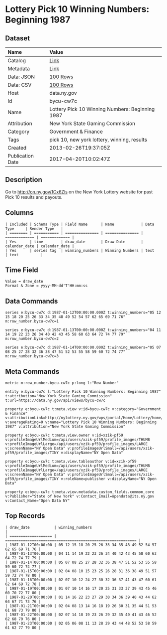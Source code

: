 # Lottery Pick 10 Winning Numbers: Beginning 1987

## Dataset

| Name | Value |
| :--- | :---- |
| Catalog | [Link](https://catalog.data.gov/dataset/lottery-pick-10-winning-numbers-beginning-1987) |
| Metadata | [Link](https://data.ny.gov/api/views/bycu-cw7c) |
| Data: JSON | [100 Rows](https://data.ny.gov/api/views/bycu-cw7c/rows.json?max_rows=100) |
| Data: CSV | [100 Rows](https://data.ny.gov/api/views/bycu-cw7c/rows.csv?max_rows=100) |
| Host | data.ny.gov |
| Id | bycu-cw7c |
| Name | Lottery Pick 10 Winning Numbers: Beginning 1987 |
| Attribution | New York State Gaming Commission |
| Category | Government & Finance |
| Tags | pick 10, new york lottery, winning, results |
| Created | 2013-02-26T19:37:05Z |
| Publication Date | 2017-04-20T10:02:47Z |

## Description

Go to http://on.ny.gov/1Cx6Zls on the New York Lottery website for past Pick 10 results and payouts.

## Columns

```ls
| Included | Schema Type | Field Name      | Name            | Data Type     | Render Type   |
| ======== | =========== | =============== | =============== | ============= | ============= |
| Yes      | time        | draw_date       | Draw Date       | calendar_date | calendar_date |
| Yes      | series tag  | winning_numbers | Winning Numbers | text          | text          |
```

## Time Field

```ls
Value = draw_date
Format & Zone = yyyy-MM-dd'T'HH:mm:ss
```

## Data Commands

```ls
series e:bycu-cw7c d:1987-01-12T00:00:00.000Z t:winning_numbers="05 12 15 18 20 25 26 33 34 35 48 49 52 54 57 62 65 69 71 76" m:row_number.bycu-cw7c=1

series e:bycu-cw7c d:1987-01-13T00:00:00.000Z t:winning_numbers="04 11 14 19 22 23 26 34 40 42 43 45 58 60 63 64 72 74 77 79" m:row_number.bycu-cw7c=2

series e:bycu-cw7c d:1987-01-14T00:00:00.000Z t:winning_numbers="05 07 08 25 27 28 32 36 38 47 51 52 53 55 58 59 60 72 74 77" m:row_number.bycu-cw7c=3
```

## Meta Commands

```ls
metric m:row_number.bycu-cw7c p:long l:"Row Number"

entity e:bycu-cw7c l:"Lottery Pick 10 Winning Numbers: Beginning 1987" t:attribution="New York State Gaming Commission" t:url=https://data.ny.gov/api/views/bycu-cw7c

property e:bycu-cw7c t:meta.view v:id=bycu-cw7c v:category="Government & Finance" v:attributionLink=http://nylottery.ny.gov/wps/portal/Home/Lottery/home/your+lottery/drawing+results/drawingresults_pick10 v:averageRating=0 v:name="Lottery Pick 10 Winning Numbers: Beginning 1987" v:attribution="New York State Gaming Commission"

property e:bycu-cw7c t:meta.view.owner v:id=xzik-pf59 v:profileImageUrlMedium=/api/users/xzik-pf59/profile_images/THUMB v:profileImageUrlLarge=/api/users/xzik-pf59/profile_images/LARGE v:screenName="NY Open Data" v:profileImageUrlSmall=/api/users/xzik-pf59/profile_images/TINY v:displayName="NY Open Data"

property e:bycu-cw7c t:meta.view.tableauthor v:id=xzik-pf59 v:profileImageUrlMedium=/api/users/xzik-pf59/profile_images/THUMB v:profileImageUrlLarge=/api/users/xzik-pf59/profile_images/LARGE v:screenName="NY Open Data" v:profileImageUrlSmall=/api/users/xzik-pf59/profile_images/TINY v:roleName=publisher v:displayName="NY Open Data"

property e:bycu-cw7c t:meta.view.metadata.custom_fields.common_core v:Publisher="State of New York" v:Contact_Email=opendata@its.ny.gov v:Contact_Name="Open Data NY"
```

## Top Records

```ls
| draw_date           | winning_numbers                                             | 
| =================== | =========================================================== | 
| 1987-01-12T00:00:00 | 05 12 15 18 20 25 26 33 34 35 48 49 52 54 57 62 65 69 71 76 | 
| 1987-01-13T00:00:00 | 04 11 14 19 22 23 26 34 40 42 43 45 58 60 63 64 72 74 77 79 | 
| 1987-01-14T00:00:00 | 05 07 08 25 27 28 32 36 38 47 51 52 53 55 58 59 60 72 74 77 | 
| 1987-01-15T00:00:00 | 02 04 08 10 15 23 25 26 28 31 36 38 49 51 57 59 72 74 78 80 | 
| 1987-01-16T00:00:00 | 02 07 10 12 24 27 30 32 36 37 41 43 47 60 61 62 64 69 72 78 | 
| 1987-01-19T00:00:00 | 01 07 10 14 16 17 20 25 31 33 37 39 43 45 46 60 70 72 77 80 | 
| 1987-01-20T00:00:00 | 01 14 16 22 23 27 29 30 34 36 39 40 43 44 62 64 67 71 73 76 | 
| 1987-01-21T00:00:00 | 02 04 08 13 14 16 18 19 26 30 31 35 44 51 53 61 68 73 79 80 | 
| 1987-01-22T00:00:00 | 02 07 14 18 19 23 26 29 32 35 40 41 43 46 52 62 68 70 76 80 | 
| 1987-01-23T00:00:00 | 02 05 06 08 11 13 28 29 43 44 48 52 53 58 59 61 62 77 79 80 | 
```